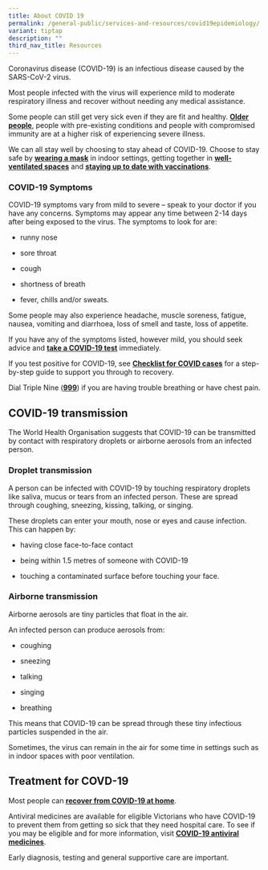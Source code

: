 ```yaml
---
title: About COVID 19
permalink: /general-public/services-and-resources/covid19epidemiology/
variant: tiptap
description: ""
third_nav_title: Resources
---
```

<p>Coronavirus disease (COVID-19) is an infectious disease caused by the SARS-CoV-2 virus.</p><p>Most people infected with the virus will experience mild to moderate respiratory illness and recover without needing any medical assistance.</p><p>Some people can still get very sick even if they are fit and healthy. <a href="https://www.betterhealth.vic.gov.au/covid-19/covid-19-advice-older-people" class="rpl-link rpl-link--nuxt rpl-text-link" rel="noopener noreferrer nofollow" target="_blank"><strong><u>Older people</u></strong></a>, people with pre-existing conditions and people with compromised immunity are at a higher risk of experiencing severe illness.</p><p>We can all stay well by choosing to stay ahead of COVID-19. Choose to stay safe by <a href="https://www.betterhealth.vic.gov.au/covid-19/face-masks-covid-19" class="rpl-link rpl-link--nuxt rpl-text-link" rel="noopener noreferrer nofollow" target="_blank"><strong><u>wearing a mask</u></strong></a> in indoor settings, getting together in <a href="https://www.betterhealth.vic.gov.au/covid-19/improving-ventilation-stop-spread-covid-19" class="rpl-link rpl-link--nuxt rpl-text-link" rel="noopener noreferrer nofollow" target="_blank"><strong><u>well-ventilated spaces</u></strong></a> and <a href="https://www.betterhealth.vic.gov.au/covid-19/covid-19-vaccination" class="rpl-link rpl-link--nuxt rpl-text-link" rel="noopener noreferrer nofollow" target="_blank"><strong><u>staying up to date with vaccinations</u></strong></a>.</p><h3>COVID-19 Symptoms </h3><p>COVID-19 symptoms vary from mild to severe – speak to your doctor if you have any concerns. Symptoms may appear any time between 2-14 days after being exposed to the virus. The symptoms to look for are:</p><ul data-tight="true" class="tight"><li><p>runny nose</p></li><li><p>sore throat</p></li><li><p>cough</p></li><li><p>shortness of breath</p></li><li><p>fever, chills and/or sweats.</p></li></ul><p>Some people may also experience headache, muscle soreness, fatigue, nausea, vomiting and diarrhoea, loss of smell and taste, loss of appetite.</p><p>If you have any of the symptoms listed, however mild, you should seek advice and <a href="https://www.betterhealth.vic.gov.au/covid-19/testing-covid-19" class="rpl-link rpl-link--nuxt rpl-text-link" rel="noopener noreferrer nofollow" target="_blank"><strong><u>take a COVID-19 test</u></strong></a> immediately.</p><p>If you test positive for COVID-19, see <a href="https://www.betterhealth.vic.gov.au/covid-19/checklist-covid-19-cases" class="rpl-link rpl-link--nuxt rpl-text-link" rel="noopener noreferrer nofollow" target="_blank"><strong><u>Checklist for COVID cases</u></strong></a> for a step-by-step guide to support you through to recovery.</p><p>Dial Triple Nine (<a href="tel:000" class="rpl-link rpl-text-link" rel="noopener noreferrer nofollow" target="_blank"><strong><u>999</u></strong></a>) if you are having trouble breathing or have chest pain.</p><h2>COVID-19 transmission</h2><p>The World Health Organisation suggests that COVID-19 can be transmitted by contact with respiratory droplets or airborne aerosols from an infected person.</p><h3>Droplet transmission</h3><p>A person can be infected with COVID-19 by touching respiratory droplets like saliva, mucus or tears from an infected person. These are spread through coughing, sneezing, kissing, talking, or singing.</p><p>These droplets can enter your mouth, nose or eyes and cause infection. This can happen by:</p><ul data-tight="true" class="tight"><li><p>having close face-to-face contact</p></li><li><p>being within 1.5 metres of someone with COVID-19</p></li><li><p>touching a contaminated surface before touching your face.</p></li></ul><h3>Airborne transmission</h3><p>Airborne aerosols are tiny particles that float in the air.</p><p>An infected person can produce aerosols from:</p><ul data-tight="true" class="tight"><li><p>coughing</p></li><li><p>sneezing</p></li><li><p>talking</p></li><li><p>singing</p></li><li><p>breathing</p></li></ul><p>This means that COVID-19 can be spread through these tiny infectious particles suspended in the air.</p><p>Sometimes, the virus can remain in the air for some time in settings such as in indoor spaces with poor ventilation.</p><h2>Treatment for COVD-19</h2><p>Most people can <a href="https://www.betterhealth.vic.gov.au/covid-19/checklist-covid-19-cases" class="rpl-link rpl-link--nuxt rpl-text-link" rel="noopener noreferrer nofollow" target="_blank"><strong><u>recover from COVID-19 at home</u></strong></a>.</p><p>Antiviral medicines are available for eligible Victorians who have COVID-19 to prevent them from getting so sick that they need hospital care. To see if you may be eligible and for more information, visit <a href="https://www.betterhealth.vic.gov.au/covid-19/covid-19-antiviral-medicine" class="rpl-link rpl-link--nuxt rpl-text-link" rel="noopener noreferrer nofollow" target="_blank"><strong><u>COVID-19 antiviral medicines</u></strong></a>.</p><p>Early diagnosis, testing and general supportive care are important.</p>
